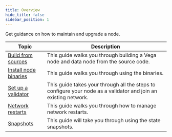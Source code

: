 ```yaml
---
title: Overview
hide_title: false
sidebar_position: 1
---
```

Get guidance on how to maintain and upgrade a node. 

| Topic                                                                 |  Description                                                                                                        |
| ----------------------------------------------------------------------| -------------------------------------------------------------------------------------------------------- |
| [Build from sources](./from-source.md)                               | This guide walks you through building a Vega node and data node from the source code. |
| [Install node binaries](./install.md)                               | This guide walks you through using the binaries. |
| [Set up a validator](./setup-validator.md)                               | This guide takes your through all the steps to configure your node as a validator and join an existing network. |
| [Network restarts](./network-restarts.md)                               | This guide walks you through how to manage network restarts. |
| [Snapshots](./snapshots.md)                               | This guide will take you through using the state snapshots. |